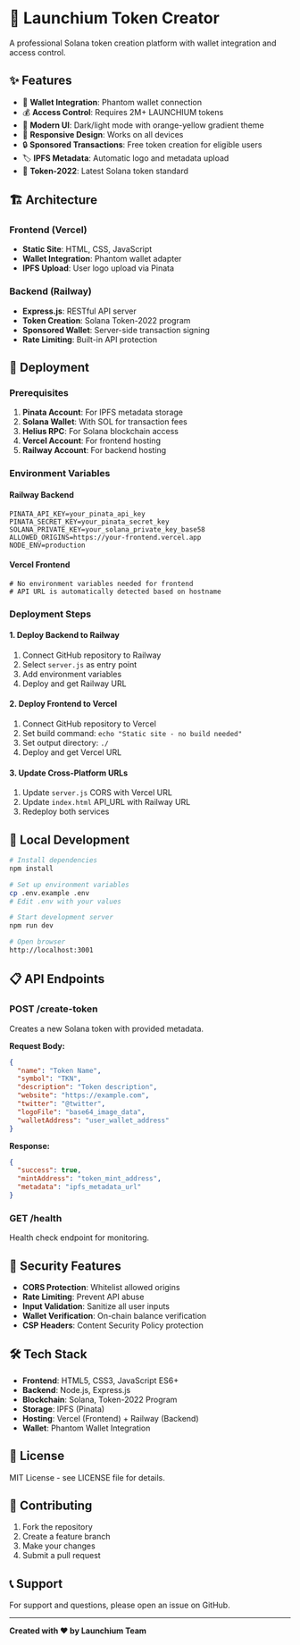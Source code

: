 # 🚀 Launchium Token Creator

A professional Solana token creation platform with wallet integration and access control.

## ✨ Features

- 🔐 **Wallet Integration**: Phantom wallet connection
- 💰 **Access Control**: Requires 2M+ LAUNCHIUM tokens
- 🎨 **Modern UI**: Dark/light mode with orange-yellow gradient theme
- 📱 **Responsive Design**: Works on all devices
- 🔒 **Sponsored Transactions**: Free token creation for eligible users
- 🏷️ **IPFS Metadata**: Automatic logo and metadata upload
- 🔧 **Token-2022**: Latest Solana token standard

## 🏗️ Architecture

### Frontend (Vercel)
- **Static Site**: HTML, CSS, JavaScript
- **Wallet Integration**: Phantom wallet adapter
- **IPFS Upload**: User logo upload via Pinata

### Backend (Railway)
- **Express.js**: RESTful API server
- **Token Creation**: Solana Token-2022 program
- **Sponsored Wallet**: Server-side transaction signing
- **Rate Limiting**: Built-in API protection

## 🚀 Deployment

### Prerequisites

1. **Pinata Account**: For IPFS metadata storage
2. **Solana Wallet**: With SOL for transaction fees
3. **Helius RPC**: For Solana blockchain access
4. **Vercel Account**: For frontend hosting
5. **Railway Account**: For backend hosting

### Environment Variables

#### Railway Backend
```env
PINATA_API_KEY=your_pinata_api_key
PINATA_SECRET_KEY=your_pinata_secret_key
SOLANA_PRIVATE_KEY=your_solana_private_key_base58
ALLOWED_ORIGINS=https://your-frontend.vercel.app
NODE_ENV=production
```

#### Vercel Frontend
```env
# No environment variables needed for frontend
# API URL is automatically detected based on hostname
```

### Deployment Steps

#### 1. Deploy Backend to Railway

1. Connect GitHub repository to Railway
2. Select `server.js` as entry point
3. Add environment variables
4. Deploy and get Railway URL

#### 2. Deploy Frontend to Vercel

1. Connect GitHub repository to Vercel
2. Set build command: `echo "Static site - no build needed"`
3. Set output directory: `./`
4. Deploy and get Vercel URL

#### 3. Update Cross-Platform URLs

1. Update `server.js` CORS with Vercel URL
2. Update `index.html` API_URL with Railway URL
3. Redeploy both services

## 🔧 Local Development

```bash
# Install dependencies
npm install

# Set up environment variables
cp .env.example .env
# Edit .env with your values

# Start development server
npm run dev

# Open browser
http://localhost:3001
```

## 📋 API Endpoints

### POST /create-token
Creates a new Solana token with provided metadata.

**Request Body:**
```json
{
  "name": "Token Name",
  "symbol": "TKN",
  "description": "Token description",
  "website": "https://example.com",
  "twitter": "@twitter",
  "logoFile": "base64_image_data",
  "walletAddress": "user_wallet_address"
}
```

**Response:**
```json
{
  "success": true,
  "mintAddress": "token_mint_address",
  "metadata": "ipfs_metadata_url"
}
```

### GET /health
Health check endpoint for monitoring.

## 🔐 Security Features

- **CORS Protection**: Whitelist allowed origins
- **Rate Limiting**: Prevent API abuse
- **Input Validation**: Sanitize all user inputs
- **Wallet Verification**: On-chain balance verification
- **CSP Headers**: Content Security Policy protection

## 🛠️ Tech Stack

- **Frontend**: HTML5, CSS3, JavaScript ES6+
- **Backend**: Node.js, Express.js
- **Blockchain**: Solana, Token-2022 Program
- **Storage**: IPFS (Pinata)
- **Hosting**: Vercel (Frontend) + Railway (Backend)
- **Wallet**: Phantom Wallet Integration

## 📄 License

MIT License - see LICENSE file for details.

## 🤝 Contributing

1. Fork the repository
2. Create a feature branch
3. Make your changes
4. Submit a pull request

## 📞 Support

For support and questions, please open an issue on GitHub.

---

**Created with ❤️ by Launchium Team**